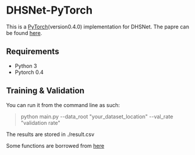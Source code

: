 # DHSNet-PyTorch

This is a [PyTorch](http://pytorch.org)(version0.4.0) implementation for DHSNet.
The papre can be found [here](https://www.cv-foundation.org/openaccess/content_cvpr_2016/papers/Liu_DHSNet_Deep_Hierarchical_CVPR_2016_paper.pdf).

## Requirements
* Python 3
* Pytorch 0.4

## Training & Validation
You can run it from the command line as such:
>python main.py --data_root "your_dataset_location" --val_rate "validation rate"

The results are stored in ./result.csv

Some functions are borrowed from [here](https://github.com/NVIDIA/flownet2-pytorch)
